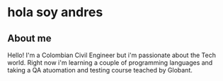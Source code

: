 # hola soy andres

## About me
Hello! I'm a Colombian Civil Engineer but i'm passionate about the Tech world. Right now i'm learning a couple of programming languages and taking a QA atuomation and testing course teached by Globant.



